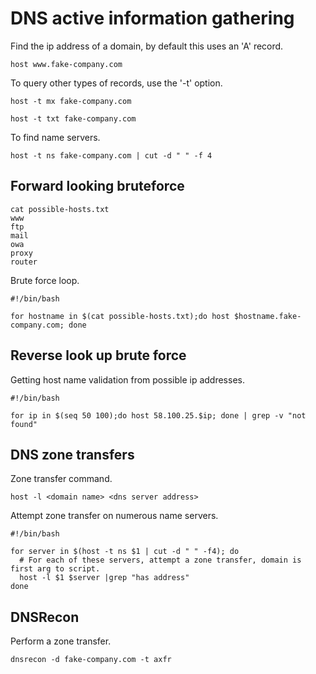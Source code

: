 # DNS active information gathering  

Find the ip address of a domain, by default this uses an 'A' record.  

`host www.fake-company.com`  

To query other types of records, use the '-t' option.  

`host -t mx fake-company.com`  

`host -t txt fake-company.com`  

To find name servers.  

`host -t ns fake-company.com | cut -d " " -f 4`  



## Forward looking bruteforce  

```
cat possible-hosts.txt
www
ftp
mail
owa
proxy
router
```  

Brute force loop.  

```
#!/bin/bash

for hostname in $(cat possible-hosts.txt);do host $hostname.fake-company.com; done
```  

## Reverse look up brute force  

Getting host name validation from possible ip addresses.  

```
#!/bin/bash

for ip in $(seq 50 100);do host 58.100.25.$ip; done | grep -v "not found"
```  

## DNS zone transfers  

Zone transfer command.  

`host -l <domain name> <dns server address>`  

Attempt zone transfer on numerous name servers.  

```
#!/bin/bash

for server in $(host -t ns $1 | cut -d " " -f4); do
  # For each of these servers, attempt a zone transfer, domain is first arg to script.
  host -l $1 $server |grep "has address"
done
```  

## DNSRecon  

Perform a zone transfer.  

`dnsrecon -d fake-company.com -t axfr`  

